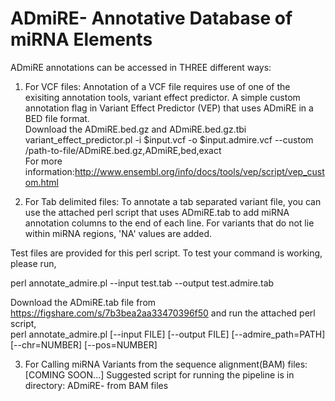 # ADmiRE- Annotative Database of miRNA Elements

ADmiRE annotations can be accessed in THREE different ways:
1. For VCF files: Annotation of a VCF file requires use of one of the exisiting annotation tools, variant effect predictor.
  A simple custom annotation flag in Variant Effect Predictor (VEP) that uses ADmiRE in a BED file format.  
  Download the ADmiRE.bed.gz and ADmiRE.bed.gz.tbi  
  variant_effect_predictor.pl -i $input.vcf -o $input.admire.vcf --custom /path-to-file/ADmiRE.bed.gz,ADmiRE,bed,exact    
  For more information:http://www.ensembl.org/info/docs/tools/vep/script/vep_custom.html
  
2. For Tab delimited files: To annotate a tab separated variant file, you can use the attached perl script that uses ADmiRE.tab to add miRNA annotation columns to the end of each line. For variants that do not lie within miRNA regions, 'NA' values are added.

  Test files are provided for this perl script. To test your command is working, please run, 
  
  perl annotate_admire.pl --input test.tab --output test.admire.tab  
  
  Download the ADmiRE.tab file from https://figshare.com/s/7b3bea2aa33470396f50 and run the attached perl script,  
  perl annotate_admire.pl [--input FILE] [--output FILE] [--admire_path=PATH] [--chr=NUMBER] [--pos=NUMBER]
  
3. For Calling miRNA Variants from the sequence alignment(BAM) files: [COMING SOON...]
  Suggested script for running the pipeline is in directory: ADmiRE- from BAM files
  
  
